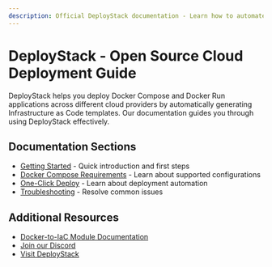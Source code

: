 ```yaml
---
description: Official DeployStack documentation - Learn how to automate Docker Compose and run deployments across cloud providers. Clear guides and technical references for effective deployment automation.
---
```


# DeployStack - Open Source Cloud Deployment Guide

DeployStack helps you deploy Docker Compose and Docker Run applications across different cloud providers by automatically generating Infrastructure as Code templates. Our documentation guides you through using DeployStack effectively.

## Documentation Sections

- [Getting Started](/docs/deploystack/getting-started.md) - Quick introduction and first steps
- [Docker Compose Requirements](/docs/deploystack/docker-compose-requirements.md) - Learn about supported configurations
- [One-Click Deploy](/docs/deploystack/one-click-deploy.md) - Learn about deployment automation
- [Troubleshooting](/docs/deploystack/troubleshooting.md) - Resolve common issues

## Additional Resources

- [Docker-to-IaC Module Documentation](/docs/docker-to-iac/index.md)
- [Join our Discord](https://discord.gg/UjFWwByB)
- [Visit DeployStack](https://deploystack.io)
